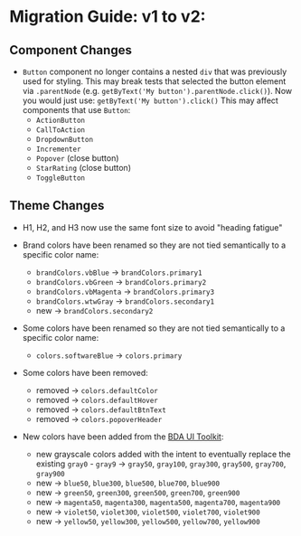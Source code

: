 # Migration Guide: v1 to v2:

## Component Changes

- `Button` component no longer contains a nested `div` that was previously used for styling. This may break tests that selected the button element via `.parentNode` (e.g. `getByText('My button').parentNode.click()`). Now you would just use: `getByText('My button').click()` This may affect components that use `Button`:
  - `ActionButton`
  - `CallToAction`
  - `DropdownButton`
  - `Incrementer`
  - `Popover` (close button)
  - `StarRating` (close button)
  - `ToggleButton`


## Theme Changes

- H1, H2, and H3 now use the same font size to avoid "heading fatigue"

- Brand colors have been renamed so they are not tied semantically to a specific color name:
  - `brandColors.vbBlue` -> `brandColors.primary1`
  - `brandColors.vbGreen` -> `brandColors.primary2`
  - `brandColors.vbMagenta` -> `brandColors.primary3`
  - `brandColors.wtwGray` -> `brandColors.secondary1`
  - new -> `brandColors.secondary2`

- Some colors have been renamed so they are not tied semantically to a specific color name:
  - `colors.softwareBlue` -> `colors.primary`

- Some colors have been removed:
  - removed -> `colors.defaultColor`
  - removed -> `colors.defaultHover`
  - removed -> `colors.defaultBtnText`
  - removed -> `colors.popoverHeader`

- New colors have been added from the [BDA UI Toolkit](https://wtw-im.github.io/bda-des-sys/base.html#colors-tints-shades):
  - new grayscale colors added with the intent to eventually replace the existing `gray0` - `gray9` -> `gray50`, `gray100`, `gray300`, `gray500`, `gray700`, `gray900`
  - new -> `blue50`, `blue300`, `blue500`, `blue700`, `blue900`
  - new -> `green50`, `green300`, `green500`, `green700`, `green900`
  - new -> `magenta50`, `magenta300`, `magenta500`, `magenta700`, `magenta900`
  - new -> `violet50`, `violet300`, `violet500`, `violet700`, `violet900`
  - new -> `yellow50`, `yellow300`, `yellow500`, `yellow700`, `yellow900`
